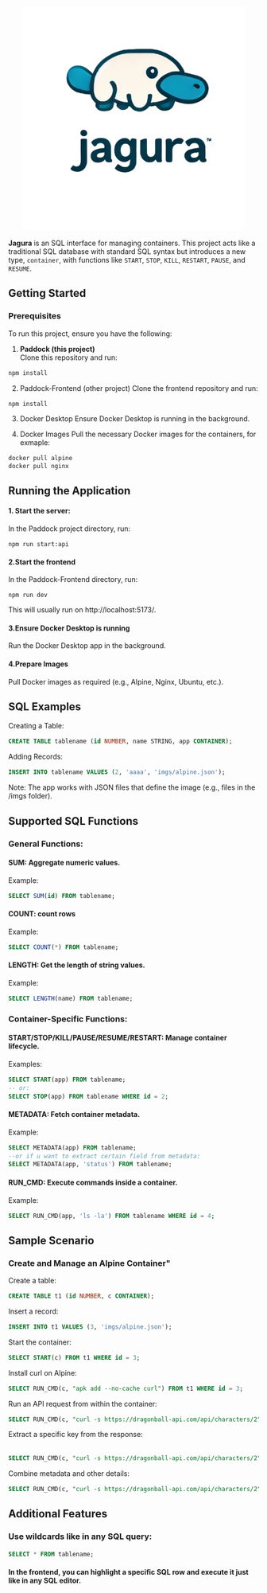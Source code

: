 <p align="center">
  <img src="logo.png" alt="Alt Text" width="450">
</p>

**Jagura** is an SQL interface for managing containers. This project acts like a traditional SQL database with standard SQL syntax but introduces a new type, `container`, with functions like `START`, `STOP`, `KILL`, `RESTART`, `PAUSE`, and `RESUME`.

## Getting Started

### Prerequisites

To run this project, ensure you have the following:

1. **Paddock (this project)**  
Clone this repository and run:  
```bash
npm install
```

2. Paddock-Frontend (other project)
Clone the frontend repository and run:
```bash
npm install
```

3. Docker Desktop
Ensure Docker Desktop is running in the background.

4. Docker Images
Pull the necessary Docker images for the containers, for exmaple:

```
docker pull alpine  
docker pull nginx
```

## Running the Application

#### 1. Start the server:
In the Paddock project directory, run: 
```
npm run start:api
```

#### 2.Start the frontend
In the Paddock-Frontend directory, run:
```
npm run dev
```
This will usually run on http://localhost:5173/.


#### 3.Ensure Docker Desktop is running
Run the Docker Desktop app in the background.

#### 4.Prepare Images
Pull Docker images as required (e.g., Alpine, Nginx, Ubuntu, etc.).

## SQL Examples
Creating a Table:
```sql
CREATE TABLE tablename (id NUMBER, name STRING, app CONTAINER);
```
Adding Records:
```sql
INSERT INTO tablename VALUES (2, 'aaaa', 'imgs/alpine.json');
```
Note: The app works with JSON files that define the image (e.g., files in the /imgs folder).

## Supported SQL Functions
### General Functions:

#### SUM: Aggregate numeric values.
Example:

```sql
SELECT SUM(id) FROM tablename;
```
#### COUNT: count rows
Example:

```sql
SELECT COUNT(*) FROM tablename;
```

#### LENGTH: Get the length of string values.
Example:

```sql
SELECT LENGTH(name) FROM tablename;
```

### Container-Specific Functions:
#### START/STOP/KILL/PAUSE/RESUME/RESTART: Manage container lifecycle.
Examples:

```sql
SELECT START(app) FROM tablename;
-- or:
SELECT STOP(app) FROM tablename WHERE id = 2;
```

#### METADATA: Fetch container metadata.
Example:

```sql
SELECT METADATA(app) FROM tablename;
--or if u want to extract certain field from metadata:
SELECT METADATA(app, 'status') FROM tablename;
```

#### RUN_CMD: Execute commands inside a container.
Example:

```sql
SELECT RUN_CMD(app, 'ls -la') FROM tablename WHERE id = 4;
```

## Sample Scenario
### Create and Manage an Alpine Container"
Create a table:

```sql
CREATE TABLE t1 (id NUMBER, c CONTAINER);
```
Insert a record:

```sql
INSERT INTO t1 VALUES (3, 'imgs/alpine.json');
```

Start the container:
```sql
SELECT START(c) FROM t1 WHERE id = 3;
```
Install curl on Alpine:

```sql
SELECT RUN_CMD(c, "apk add --no-cache curl") FROM t1 WHERE id = 3;
```

Run an API request from within the container:

```sql
SELECT RUN_CMD(c, "curl -s https://dragonball-api.com/api/characters/2") FROM t1 WHERE id = 3;
```

Extract a specific key from the response:
```sql

SELECT RUN_CMD(c, "curl -s https://dragonball-api.com/api/characters/2", 'name') FROM t1 WHERE id = 3;
```

Combine metadata and other details:

```sql
SELECT RUN_CMD(c, "curl -s https://dragonball-api.com/api/characters/2", 'name'), id, METADATA(c) FROM t1 WHERE id = 3;
```


## Additional Features

### Use wildcards like in any SQL query:
```sql
SELECT * FROM tablename;
```

#### In the frontend, you can highlight a specific SQL row and execute it just like in any SQL editor.


